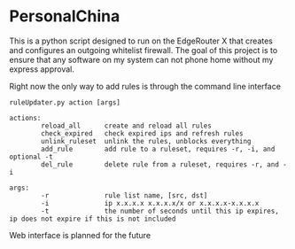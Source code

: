 # PersonalChina

This is a python script designed to run on the EdgeRouter X that creates and configures an outgoing whitelist firewall.
The goal of this project is to ensure that any software on my system can not phone home without my express approval.

Right now the only way to add rules is through the command line interface

    ruleUpdater.py action [args]

    actions:
            reload_all      create and reload all rules
            check_expired   check expired ips and refresh rules
            unlink_ruleset  unlink the rules, unblocks everything
            add_rule        add rule to a ruleset, requires -r, -i, and optional -t
            del_rule        delete rule from a ruleset, requires -r, and -i

    args:
            -r              rule list name, [src, dst]
            -i              ip x.x.x.x x.x.x.x/x or x.x.x.x-x.x.x.x
            -t              the number of seconds until this ip expires, ip does not expire if this is not included

Web interface is planned for the future